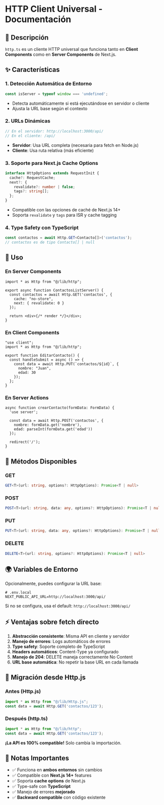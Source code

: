 # HTTP Client Universal - Documentación

## 🎯 Descripción

`http.ts` es un cliente HTTP universal que funciona tanto en **Client Components** como en **Server Components** de Next.js.

## ✨ Características

### 1. **Detección Automática de Entorno**
```typescript
const isServer = typeof window === 'undefined';
```
- Detecta automáticamente si está ejecutándose en servidor o cliente
- Ajusta la URL base según el contexto

### 2. **URLs Dinámicas**
```typescript
// En el servidor: http://localhost:3000/api/
// En el cliente: /api/
```
- **Servidor**: Usa URL completa (necesaria para fetch en Node.js)
- **Cliente**: Usa ruta relativa (más eficiente)

### 3. **Soporte para Next.js Cache Options**
```typescript
interface HttpOptions extends RequestInit {
  cache?: RequestCache;
  next?: {
    revalidate?: number | false;
    tags?: string[];
  };
}
```
- Compatible con las opciones de caché de Next.js 14+
- Soporta `revalidate` y `tags` para ISR y cache tagging

### 4. **Type Safety con TypeScript**
```typescript
const contactos = await Http.GET<Contacto[]>('contactos');
// contactos es de tipo Contacto[] | null
```

## 📖 Uso

### En Server Components
```tsx
import * as Http from "@/lib/http";

export async function ContactosListServer() {
  const contactos = await Http.GET('contactos', { 
    cache: "no-store",
    next: { revalidate: 0 }
  });
  
  return <div>{/* render */}</div>;
}
```

### En Client Components
```tsx
"use client";
import * as Http from "@/lib/http";

export function EditarContacto() {
  const handleSubmit = async () => {
    const data = await Http.PUT(`contactos/${id}`, {
      nombre: "Juan",
      edad: 30
    });
  };
}
```

### En Server Actions
```tsx
async function crearContacto(formData: FormData) {
  'use server';
  
  const data = await Http.POST('contactos', {
    nombre: formData.get('nombre'),
    edad: parseInt(formData.get('edad'))
  });
  
  redirect('/');
}
```

## 🔧 Métodos Disponibles

### GET
```typescript
GET<T>(url: string, options?: HttpOptions): Promise<T | null>
```

### POST
```typescript
POST<T>(url: string, data: any, options?: HttpOptions): Promise<T | null>
```

### PUT
```typescript
PUT<T>(url: string, data: any, options?: HttpOptions): Promise<T | null>
```

### DELETE
```typescript
DELETE<T>(url: string, options?: HttpOptions): Promise<T | null>
```

## 🌍 Variables de Entorno

Opcionalmente, puedes configurar la URL base:

```env
# .env.local
NEXT_PUBLIC_API_URL=http://localhost:3000/api/
```

Si no se configura, usa el default: `http://localhost:3000/api/`

## ⚡ Ventajas sobre fetch directo

1. **Abstracción consistente**: Misma API en cliente y servidor
2. **Manejo de errores**: Logs automáticos de errores
3. **Type safety**: Soporte completo de TypeScript
4. **Headers automáticos**: Content-Type ya configurado
5. **Manejo de 204**: DELETE maneja correctamente No Content
6. **URL base automática**: No repetir la base URL en cada llamada

## 🔄 Migración desde Http.js

### Antes (Http.js)
```javascript
import * as Http from "@/lib/Http.js";
const data = await Http.GET('contactos/123');
```

### Después (http.ts)
```typescript
import * as Http from "@/lib/http";
const data = await Http.GET('contactos/123');
```

**¡La API es 100% compatible!** Solo cambia la importación.

## 📝 Notas Importantes

- ✅ Funciona en **ambos entornos** sin cambios
- ✅ Compatible con **Next.js 14+** features
- ✅ Soporta **cache options** de Next.js
- ✅ Type-safe con **TypeScript**
- ✅ Manejo de errores **mejorado**
- ✅ **Backward compatible** con código existente
